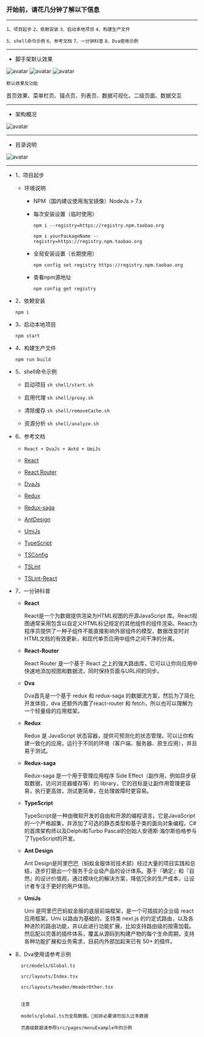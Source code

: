### 开始前，请花几分钟了解以下信息

---

`1、项目起步`  `2、依赖安装`  `3、启动本地项目`  `4、构建生产文件`

`5、shell命令示例`  `6、参考文档`  `7、一分钟科普`  `8、Dva使用示例`

---

* 脚手架默认效果

![avatar](doc/img/demo_1.jpg)
![avatar](doc/img/demo_2.png)
![avatar](doc/img/demo_3.png)

`默认效果及功能` 

首页效果、菜单栏页、锚点页、列表页、数据可视化、二级页面、数据交互

---

* 架构概况

![avatar](doc/img/arch.jpg)

---

* 目录说明

![avatar](doc/img/demo_doc_1.png)

---

* 1、项目起步

    * 环境说明
    
        * NPM（国内建议使用淘宝镜像）NodeJs > 7.x

        * 每次安装设置（临时使用）

            `npm i --registry=https://registry.npm.taobao.org`

            `npm i yourPackageName --registry=https://registry.npm.taobao.org`

        * 全局安装设置（长期使用）

            `npm config set registry https://registry.npm.taobao.org`

        * 查看npm源地址

            `npm config get registry`


* 2、依赖安装

    `npm i`


* 3、启动本地项目

    `npm start`


* 4、构建生产文件

    `npm run build`


* 5、shell命令示例

    * 启动项目 `sh shell/start.sh`

    * 启用代理 `sh shell/proxy.sh`

    * 清除缓存 `sh shell/removeCache.sh`

    * 资源分析 `sh shell/analyze.sh`


* 6、参考文档

    * `React + DvaJs + Antd + UmiJs`

    * [React](https://reactjs.org/)

    * [React Router](http://react-guide.github.io/react-router-cn/index.html)

    * [DvaJs](https://dvajs.com/guide/introduce-class.html)

    * [Redux](https://www.redux.org.cn/)

    * [Redux-saga](https://redux-saga-in-chinese.js.org/)

    * [AntDesign](https://ant.design/)

    * [UmiJs](https://umijs.org/zh/guide/)

    * [TypeScript](https://www.tslang.cn/)

    * [TSConfig](https://www.tslang.cn/docs/handbook/tsconfig-json.html)

    * [TSLint](https://palantir.github.io/tslint/usage/configuration/)

    * [TSLint-React](https://www.npmjs.com/package/tslint-react)


* 7、一分钟科普

    * **React**

        React是一个为数据提供渲染为HTML视图的开源JavaScript 库。React视图通常采用包含以自定义HTML标记规定的其他组件的组件渲染。React为程序员提供了一种子组件不能直接影响外层组件的模型，数据改变时对HTML文档的有效更新，和现代单页应用中组件之间干净的分离。

    * **React-Router**

        React Router 是一个基于 React 之上的强大路由库，它可以让你向应用中快速地添加视图和数据流，同时保持页面与URL间的同步。

    * **Dva**

        Dva首先是一个基于 redux 和 redux-saga 的数据流方案，然后为了简化开发体验，dva 还额外内置了react-router 和 fetch，所以也可以理解为一个轻量级的应用框架。

    * **Redux**

        Redux 是 JavaScript 状态容器，提供可预测化的状态管理。可以让你构建一致化的应用，运行于不同的环境（客户端、服务器、原生应用），并且易于测试。

    * **Redux-saga**

        Redux-saga 是一个用于管理应用程序 Side Effect（副作用，例如异步获取数据，访问浏览器缓存等）的 library，它的目标是让副作用管理更容易，执行更高效，测试更简单，在处理故障时更容易。

    * **TypeScript**

        TypeScript是一种由微软开发的自由和开源的编程语言。它是JavaScript的一个严格超集，并添加了可选的静态类型和基于类的面向对象编程。C#的首席架构师以及Delphi和Turbo Pascal的创始人安德斯·海尔斯伯格参与了TypeScript的开发。

    * **Ant Design**

        Ant Design是阿里巴巴（蚂蚁金服体验技术部）经过大量的项目实践和总结，逐步打磨出一个服务于企业级产品的设计体系。基于『确定』和『自然』的设计价值观，通过模块化的解决方案，降低冗余的生产成本，让设计者专注于更好的用户体验。

    * **UmiJs**

        Umi 是阿里巴巴蚂蚁金服的底层前端框架，是一个可插拔的企业级 react 应用框架。Umi 以路由为基础的，支持类 next.js 的约定式路由，以及各种进阶的路由功能，并以此进行功能扩展，比如支持路由级的按需加载。然后配以完善的插件体系，覆盖从源码到构建产物的每个生命周期，支持各种功能扩展和业务需求，目前内外部加起来已有 50+ 的插件。


* 8、Dva使用请参考示例

        src/models/Global.ts

        src/layouts/Index.tsx

        src/layouts/header/HeaderOther.tsx


        注意

        models/global.ts为全局数据，如非必要请勿加入过多数据

        页面级数据请参照src/pages/menuExample中的示例

